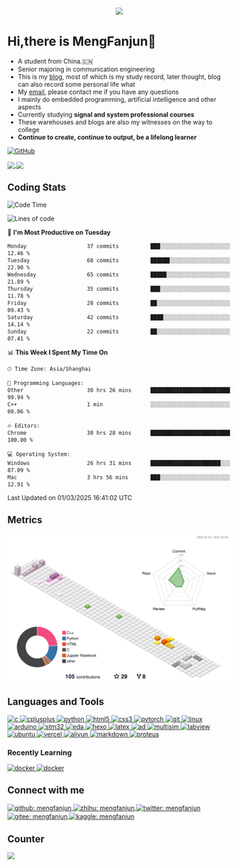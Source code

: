 
<h3 align="center">
  <a href="https://git.io/typing-svg">
    <!--     <img src="https://readme-typing-svg.herokuapp.com/?lines=Hello,+There!;This+is+MengFanjun....;Nice+to+meet+you!&center=true&size=30"> -->
    <img
      src="https://readme-typing-svg.herokuapp.com?font=Charis+SIL&size=30&duration=3000&color=1AACF7&center=true&vCenter=true&lines=Hello%2C+There!;This+is+MengFanjun!;Nice+to+meet+you!">
  </a>
  </h1>



# Hi,there is MengFanjun👋
- A student from China.🇨🇳
- Senior majoring in communication engineering
- This is my [blog](https://mfjblog.top), most of which is my study record, later thought, blog can also record some personal life what
- My [email](mengfanjun_020906@outlook.com), please contact me if you have any questions
- I mainly do embedded programming, artificial intelligence and other aspects
- Currently studying **signal and system professional courses**
- These warehouses and blogs are also my witnesses on the way to college
- **Continue to create, continue to output, be a lifelong learner**



 





<a href="https://mfjblog.top" target="_blank" rel="noopener noreferrer"><img src="https://img.shields.io/static/v1?label=mfjblog.top&message=MyBlog&color=gray&labelColor=2C68C3&style=for-the-badge&logo=MicroSoftOneDrive&logoColor=white" alt="GitHub" /></a>




<a href="https://mengfanjun020906.github.io/">
  <img align="center" src="https://github-profile-trophy.vercel.app/?username=MengFanjun020906&row=1&column=4"/>
</a>


<a href="https://mengfanjun020906.github.io/">
  <img align="center" src="https://github-readme-stats.vercel.app/api?username=MengFanjun020906&hide=contribs"/>
</a>

<h2 align="left">Coding Stats</h2>

<!--START_SECTION:waka-->
![Code Time](http://img.shields.io/badge/Code%20Time-351%20hrs%2014%20mins-blue)

![Lines of code](https://img.shields.io/badge/From%20Hello%20World%20I%27ve%20Written-1.2%20million%20lines%20of%20code-blue)

📅 **I'm Most Productive on Tuesday** 

```text
Monday                   37 commits          ███░░░░░░░░░░░░░░░░░░░░░░   12.46 % 
Tuesday                  68 commits          ██████░░░░░░░░░░░░░░░░░░░   22.90 % 
Wednesday                65 commits          █████░░░░░░░░░░░░░░░░░░░░   21.89 % 
Thursday                 35 commits          ███░░░░░░░░░░░░░░░░░░░░░░   11.78 % 
Friday                   28 commits          ██░░░░░░░░░░░░░░░░░░░░░░░   09.43 % 
Saturday                 42 commits          ████░░░░░░░░░░░░░░░░░░░░░   14.14 % 
Sunday                   22 commits          ██░░░░░░░░░░░░░░░░░░░░░░░   07.41 % 
```


📊 **This Week I Spent My Time On** 

```text
🕑︎ Time Zone: Asia/Shanghai

💬 Programming Languages: 
Other                    30 hrs 26 mins      █████████████████████████   99.94 % 
C++                      1 min               ░░░░░░░░░░░░░░░░░░░░░░░░░   00.06 % 

🔥 Editors: 
Chrome                   30 hrs 28 mins      █████████████████████████   100.00 % 

💻 Operating System: 
Windows                  26 hrs 31 mins      ██████████████████████░░░   87.09 % 
Mac                      3 hrs 56 mins       ███░░░░░░░░░░░░░░░░░░░░░░   12.91 % 
```


 Last Updated on 01/03/2025 16:41:02 UTC
<!--END_SECTION:waka-->
<h2 align="left">Metrics</h2>

![Personal 3D Metrics](./profile-3d-contrib/profile-season-animate.svg)


<h2 align="left">Languages and Tools</h2>

<p align="left">
  <a href="https://www.cprogramming.com/" target="_blank" rel="noreferrer">
    <img
      src="https://img.shields.io/badge/C-00599C?style=for-the-badge&logo=c&logoColor=white"
      alt="c"
    />
  </a>
  <a href="https://www.w3schools.com/cpp/" target="_blank" rel="noreferrer">
    <img
      src="https://img.shields.io/badge/C%2B%2B-00599C?style=for-the-badge&logo=c%2B%2B&logoColor=white"
      alt="cplusplus"
    />
  </a>
<a href="https://www.python.org" target="_blank" rel="noreferrer">
    <img
      src="https://img.shields.io/badge/Python-FFD43B?style=for-the-badge&logo=python&logoColor=blue"
      alt="python"
    />
  </a>
  <a href="https://www.w3.org/html/" target="_blank" rel="noreferrer">
    <img
      src="https://img.shields.io/badge/HTML5-E34F26?style=for-the-badge&logo=html5&logoColor=white"
      alt="html5"
    />
  </a>
  <a href="https://www.w3schools.com/css/" target="_blank" rel="noreferrer">
    <img
      src="https://img.shields.io/badge/CSS3-1572B6?style=for-the-badge&logo=css3&logoColor=white"
      alt="css3"
    />
      <a href="https://pytorch.org/" target="_blank" rel="noreferrer">
    <img
      src="https://img.shields.io/badge/pytorch-EE4C2C?style=for-the-badge&logo=pytorch&logoColor=white"
      alt="pytorch"
    />
  </a>
    <a href="https://git-scm.com/" target="_blank" rel="noreferrer">
    <img src="https://img.shields.io/badge/GIT-E44C30?style=for-the-badge&logo=git&logoColor=white" alt="git" />
  </a>
   <a href="https://zh.wikipedia.org/zh-tw/Linux" target="_blank" rel="noreferrer">
    <img
      src="https://img.shields.io/badge/Linux-FCC624?style=for-the-badge&logo=linux&logoColor=black"
      alt="linux"
    />
  </a> 
   <a href="https://www.arduino.cc/" target="_blank" rel="noreferrer">
    <img
      src="https://img.shields.io/badge/Arduino-00878F?style=for-the-badge&logo=Arduino&logoColor=white"
      alt="arduino"
    />
  </a> 
     <a href="https://www.st.com/en/microcontrollers-microprocessors/stm32-32-bit-arm-cortex-mcus.html" target="_blank" rel="noreferrer">
    <img
      src="https://img.shields.io/badge/STM32-03234B?style=for-the-badge&logo=stmicroelectronics&logoColor=white"
      alt="stm32"
    />
  </a> 
       <a href="https://lceda.cn/" target="_blank" rel="noreferrer">
    <img
      src="https://img.shields.io/badge/ICEDA-1765F6?style=for-the-badge&logo=easyeda&logoColor=white"
      alt="eda"
    />
  </a> 
         <a href="https://hexo.io/zh-cn/index.html/" target="_blank" rel="noreferrer">
    <img
      src="https://img.shields.io/badge/Hexo-0E83CD?style=for-the-badge&logo=Hexo&logoColor=white"
      alt="hexo"
    />
  </a> 
           <a href="https://www.latex-project.org/" target="_blank" rel="noreferrer">
    <img
      src="https://img.shields.io/badge/Latex-008080?style=for-the-badge&logo=Latex&logoColor=white"
      alt="latex"
    />
  </a> 
             <a href="https://www.altium.com/altium-designer" target="_blank" rel="noreferrer">
    <img
      src="https://img.shields.io/badge/Atiumdesigner-A5915F?style=for-the-badge&logo=altiumdesigner&logoColor=white"
      alt="ad"
    />
  </a> 
               <a href="https://www.ni.com/en/support/downloads/software-products/download.multisim.htm" target="_blank" rel="noreferrer">
    <img
      src="https://img.shields.io/badge/Multisim-57B685?style=for-the-badge&logo=multisim&logoColor=white"
      alt="multisim"
    />
  </a> 
                 <a href="https://www.ni.com/en-us/shop/labview.html" target="_blank" rel="noreferrer">
    <img
      src="https://img.shields.io/badge/Labview-FFDB00?style=for-the-badge&logo=labview&logoColor=black"
      alt="labview"
    />
  </a> 
                 <a href="https://ubuntu.com/download" target="_blank" rel="noreferrer">
    <img
      src="https://img.shields.io/badge/Ubuntu-E95420?style=for-the-badge&logo=ubuntu&logoColor=black"
      alt="ubuntu"
    />
  </a> 
                   <a href="https://vercel.com/" target="_blank" rel="noreferrer">
    <img
      src="https://img.shields.io/badge/vercel-000000?style=for-the-badge&logo=vercel&logoColor=white"
      alt="vercel"
    />
  </a> 
                   <a href="https://cn.aliyun.com/" target="_blank" rel="noreferrer">
    <img
      src="https://img.shields.io/badge/alibabacloud-FF6A00?style=for-the-badge&logo=alibabacloud&logoColor=white"
      alt="aliyun"
    />
  </a> 
                       <a href="https://www.markdownguide.org/" target="_blank" rel="noreferrer">
    <img
      src="https://img.shields.io/badge/markdown-000000?style=for-the-badge&logo=markdown&logoColor=white"
      alt="markdown"
    />
  </a> 
                         <a href="https://www.labcenter.com/" target="_blank" rel="noreferrer">
    <img
      src="https://img.shields.io/badge/proteus-1C79B3?style=for-the-badge&logo=proteus&logoColor=white"
      alt="proteus"
    />
  </a> 
    
  <h3 align="left">Recently Learning</h3>
     <a href="https://www.docker.com" target="_blank" rel="noreferrer">
    <img
      src="https://img.shields.io/badge/Docker-2CA5E0?style=for-the-badge&logo=docker&logoColor=white"
      alt="docker"
    />
  </a>
       <a href="https://opencv.org/" target="_blank" rel="noreferrer">
    <img
      src="https://img.shields.io/badge/opencv-5C3EE8?style=for-the-badge&logo=opencv&logoColor=white"
      alt="docker"
    />
  </a>
  



<!-- Connect with me -->
<h2 align="left">Connect with me</h2>
<p align="left">
  <a href="https://github.com/Mengfanjun020906"
    target="blank"><img align="center"
      src="https://img.shields.io/badge/GitHub-100000?style=for-the-badge&logo=github&logoColor=white"
      alt="github: mengfanjun"/>
      <a href="https://www.zhihu.com/people/bu-shi-hen-sha-31"
    target="blank"><img align="center"
      src="https://img.shields.io/badge/zhihu-0084FF?style=for-the-badge&logo=zhihu&logoColor=white"
      alt="zhihu: mengfanjun"/>
              <a href="https://twitter.com/Solitude63420"
    target="blank"><img align="center"
      src="https://img.shields.io/badge/x-000000?style=for-the-badge&logo=x&logoColor=white"
      alt="twitter: mengfanjun"/>
  </a>
                <a href="https://gitee.com/meng-fanjun-123"
    target="blank"><img align="center"
      src="https://img.shields.io/badge/gitee-C71D23?style=for-the-badge&logo=gitee&logoColor=white"
      alt="gitee: mengfanjun"/>
  </a>
                  <a href="https://www.kaggle.com/funjunmeng"
    target="blank"><img align="center"
      src="https://img.shields.io/badge/kaggle-20BEFF?style=for-the-badge&logo=kaggle&logoColor=white"
      alt="kaggle: mengfanjun"/>
  </a>

  <h2 align="left">Counter</h2>
<a href="https://github.com/antonkomarev/github-profile-views-counter">
  <img src="https://komarev.com/ghpvc/?username=Mengfanjun020906&style=for-the-badge" />
</a>
